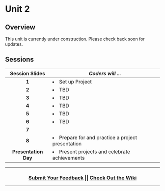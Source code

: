 # Unit 2

## Overview
This unit is currently under construction. Please check back soon for updates.

## Sessions 
|Session Slides|*Coders will ...*|
|:-------:|-------|
|**1**| <li> Set up Project </li> ||
|**2**| <li> TBD </li> ||
|**3**|<li> TBD </li>||
|**4**| <li> TBD </li>||
|**5**| <li> TBD </li>||
|**6**| <li> TBD </li>||
|**7**|| <li> Project Work Day </li> |
|**8**| <li> Prepare for and practice a project presentation </li>|
|**Presentation Day**| <li> Present projects and celebrate achievements </li>|

----
<h3 align="center"><a href="https://docs.google.com/forms/d/e/1FAIpQLSeLpI-m6UKvIxk97F8R1iidFRaYXJ3dfcUuIjx2Pz0WMfO1SA/viewform">Submit Your Feedback</a> || <a href="https://github.com/ScriptEdcurriculum/curriculum18-19/wiki">Check Out the Wiki</a> </h3>

----
